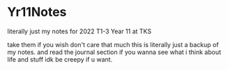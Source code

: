 # Yr11Notes
literally just my notes for 2022 T1-3 Year 11 at TKS

take them if you wish don't care that much this is literally just a backup of my notes. and read the journal section if you wanna see what i think about life and stuff idk be creepy if u want.
